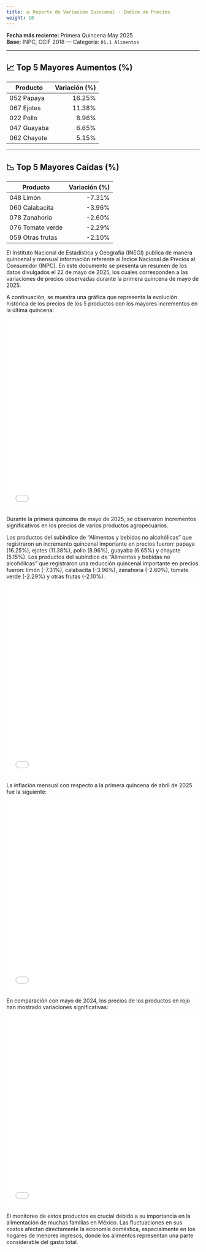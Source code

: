 ```yaml
---
title: 📊 Reporte de Variación Quincenal - Índice de Precios
weight: 10
---
```


**Fecha más reciente:** Primera Quincena May 2025  
**Base:** INPC, CCIF 2018 — Categoría: `01.1 Alimentos`

---

## 📈 Top 5 Mayores Aumentos (%)

| Producto | Variación (%) |
|----------|----------------:|
| 052 Papaya | 16.25% |
| 067 Ejotes | 11.38% |
| 022 Pollo | 8.96% |
| 047 Guayaba | 6.65% |
| 062 Chayote | 5.15% |

---

## 📉 Top 5 Mayores Caídas (%)

| Producto | Variación (%) |
|----------|----------------:|
| 048 Limón | -7.31% |
| 060 Calabacita | -3.96% |
| 078 Zanahoria | -2.60% |
| 076 Tomate verde | -2.29% |
| 059 Otras frutas | -2.10% |

El Instituto Nacional de Estadística y Geografía (INEGI) publica de manera quincenal y mensual información referente al Índice Nacional de Precios al Consumidor (INPC). En este documento se presenta un resumen de los datos divulgados el 22 de mayo de 2025, los cuales corresponden a las variaciones de precios observadas durante la primera quincena de mayo de 2025.

A continuación, se muestra una gráfica que representa la evolución histórica de los precios de los 5 productos con los mayores incrementos en la última quincena:

<iframe src="/top5_aumentos_quincenales.html" width="100%" height="500" style="border:none;"></iframe>

Durante la primera quincena de mayo de 2025, se observaron incrementos significativos en los precios de varios productos agropecuarios.

Los productos del subíndice de “Alimentos y bebidas no alcohólicas” que registraron un incremento quincenal importante en precios fueron: papaya (16.25%), ejotes (11.38%), pollo (8.96%), guayaba (6.65%) y chayote (5.15%).
Los productos del subíndice de “Alimentos y bebidas no alcohólicas” que registraron una reducción quincenal importante en precios fueron: limón (-7.31%), calabacita (-3.96%), zanahoria (-2.60%), tomate verde (-2.29%) y otras frutas (-2.10%). 

<iframe src="/mayo_25_quincenal.html" width="100%" height="500" style="border:none;"></iframe>

La inflación mensual con respecto a la primera quincena de abril de 2025 fue la siguiente:

<iframe src="/mayo_25_mensual.html" width="100%" height="500" style="border:none;"></iframe>

En comparación con mayo de 2024, los precios de los productos en rojo han mostrado variaciones significativas:

<iframe src="/mayo_25_anual.html" width="100%" height="500" style="border:none;"></iframe>

El monitoreo de estos productos es crucial debido a su importancia en la alimentación de muchas familias en México. Las fluctuaciones en sus costos afectan directamente la economía doméstica, especialmente en los hogares de menores ingresos, donde los alimentos representan una parte considerable del gasto total.

